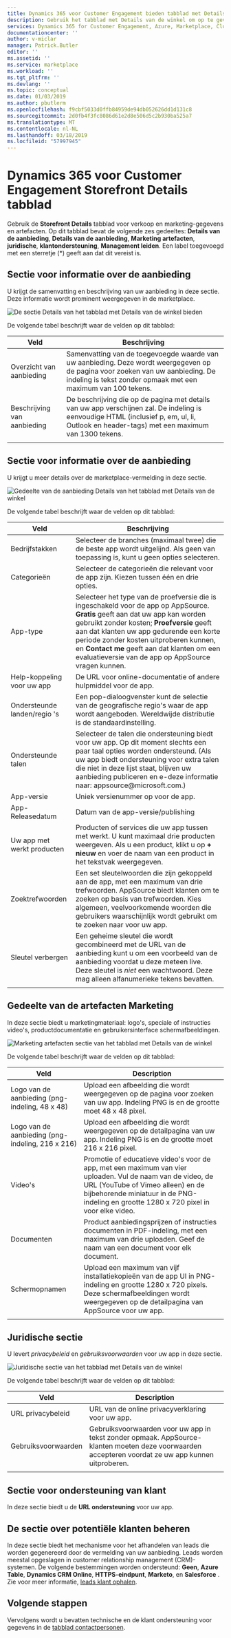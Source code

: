 ```yaml
---
title: Dynamics 365 voor Customer Engagement bieden tabblad met Details van de winkel - Azure Marketplace | Microsoft Docs
description: Gebruik het tabblad met Details van de winkel om op te geven van verkoop en marketing-informatie voor een Dynamics 365 voor Customer Engagement-aanbieding.
services: Dynamics 365 for Customer Engagement, Azure, Marketplace, Cloud Partner Portal, AppSource
documentationcenter: ''
author: v-miclar
manager: Patrick.Butler
editor: ''
ms.assetid: ''
ms.service: marketplace
ms.workload: ''
ms.tgt_pltfrm: ''
ms.devlang: ''
ms.topic: conceptual
ms.date: 01/03/2019
ms.author: pbutlerm
ms.openlocfilehash: f9cbf5033d0ffb84959de94db052626dd1d131c8
ms.sourcegitcommit: 2d0fb4f3fc8086d61e2d8e506d5c2b930ba525a7
ms.translationtype: MT
ms.contentlocale: nl-NL
ms.lasthandoff: 03/18/2019
ms.locfileid: "57997945"
---
```

# <a name="dynamics-365-for-customer-engagement-storefront-details-tab"></a>Dynamics 365 voor Customer Engagement Storefront Details tabblad

Gebruik de **Storefront Details** tabblad voor verkoop en marketing-gegevens en artefacten.  Op dit tabblad bevat de volgende zes gedeeltes: **Details van de aanbieding**, **Details van de aanbieding**, **Marketing artefacten**, **juridische**, **klantondersteuning**,  **Management leiden**.  Een label toegevoegd met een sterretje (*) geeft aan dat dit vereist is.


## <a name="offer-details-section"></a>Sectie voor informatie over de aanbieding

U krijgt de samenvatting en beschrijving van uw aanbieding in deze sectie.  Deze informatie wordt prominent weergegeven in de marketplace.
 
![De sectie Details van het tabblad met Details van de winkel bieden](./media/storefront-tab-offer-details.png)

De volgende tabel beschrijft waar de velden op dit tabblad: 

|    **Veld**          |  **Beschrijving**               |
|  ---------------      |  ---------------               |
|  Overzicht van aanbieding        | Samenvatting van de toegevoegde waarde van uw aanbieding. Deze wordt weergegeven op de pagina voor zoeken van uw aanbieding. De indeling is tekst zonder opmaak met een maximum van 100 tekens. |
|  Beschrijving van aanbieding    | De beschrijving die op de pagina met details van uw app verschijnen zal. De indeling is eenvoudige HTML (inclusief p, em, ul, li, Outlook en header-tags) met een maximum van 1300 tekens.  |
|  |  | 


## <a name="listing-details-section"></a>Sectie voor informatie over de aanbieding

U krijgt u meer details over de marketplace-vermelding in deze sectie.

![Gedeelte van de aanbieding Details van het tabblad met Details van de winkel](./media/storefront-tab-listing-details.png)

De volgende tabel beschrijft waar de velden op dit tabblad: 

|    **Veld**          |  **Beschrijving**               |
|  ---------------      |  ---------------               |
|  Bedrijfstakken           | Selecteer de branches (maximaal twee) die de beste app wordt uitgelijnd. Als geen van toepassing is, kunt u geen opties selecteren.  |
|  Categorieën           | Selecteer de categorieën die relevant voor de app zijn. Kiezen tussen één en drie opties.  |
|  App-type             | Selecteer het type van de proefversie die is ingeschakeld voor de app op AppSource. **Gratis** geeft aan dat uw app kan worden gebruikt zonder kosten; **Proefversie** geeft aan dat klanten uw app gedurende een korte periode zonder kosten uitproberen kunnen, en **Contact me** geeft aan dat klanten om een evaluatieversie van de app op AppSource vragen kunnen.  |
| Help-koppeling voor uw app | De URL voor online-documentatie of andere hulpmiddel voor de app.  |
| Ondersteunde landen/regio 's | Een pop-dialoogvenster kunt de selectie van de geografische regio's waar de app wordt aangeboden.  Wereldwijde distributie is de standaardinstelling. |
| Ondersteunde talen   | Selecteer de talen die ondersteuning biedt voor uw app. Op dit moment slechts een paar taal opties worden ondersteund.  (Als uw app biedt ondersteuning voor extra talen die niet in deze lijst staat, blijven uw aanbieding publiceren en e-deze informatie naar: appsource\@microsoft.com.)  |
| App-versie           | Uniek versienummer op voor de app.    |
| App-Releasedatum      | Datum van de app-versie/publishing |
| Uw app met werkt producten | Producten of services die uw app tussen met werkt. U kunt maximaal drie producten weergeven. Als u een product, klikt u op **+ nieuw** en voer de naam van een product in het tekstvak weergegeven.  |
| Zoektrefwoorden       | Een set sleutelwoorden die zijn gekoppeld aan de app, met een maximum van drie trefwoorden.  AppSource biedt klanten om te zoeken op basis van trefwoorden.  Kies algemeen, veelvoorkomende woorden die gebruikers waarschijnlijk wordt gebruikt om te zoeken naar voor uw app.  |
|  Sleutel verbergen             | Een geheime sleutel die wordt gecombineerd met de URL van de aanbieding kunt u om een voorbeeld van de aanbieding voordat u deze meteen live.  Deze sleutel is *niet* een wachtwoord.  Deze mag alleen alfanumerieke tekens bevatten.  |
|  |  |


## <a name="marketing-artifacts-section"></a>Gedeelte van de artefacten Marketing

In deze sectie biedt u marketingmateriaal: logo's, speciale of instructies video's, productdocumentatie en gebruikersinterface schermafbeeldingen.

![Marketing artefacten sectie van het tabblad met Details van de winkel](./media/storefront-tab-market-artifacts.png)

De volgende tabel beschrijft waar de velden op dit tabblad: 

|      Veld            |    Description                 |
|  ---------------      |  ---------------               |
| Logo van de aanbieding (png-indeling, 48 x 48) | Upload een afbeelding die wordt weergegeven op de pagina voor zoeken van uw app. Indeling PNG is en de grootte moet 48 x 48 pixel. |
| Logo van de aanbieding (png-indeling, 216 x 216) | Upload een afbeelding die wordt weergegeven op de detailpagina van uw app. Indeling PNG is en de grootte moet 216 x 216 pixel. |
| Video's                | Promotie of educatieve video's voor de app, met een maximum van vier uploaden.  Vul de naam van de video, de URL (YouTube of Vimeo alleen) en de bijbehorende miniatuur in de PNG-indeling en grootte 1280 x 720 pixel in voor elke video.  | 
| Documenten             | Product aanbiedingsprijzen of instructies documenten in PDF-indeling, met een maximum van drie uploaden.  Geef de naam van een document voor elk document.  |
| Schermopnamen           | Upload een maximum van vijf installatiekopieën van de app UI in PNG-indeling en grootte 1280 x 720 pixels.  Deze schermafbeeldingen wordt weergegeven op de detailpagina van AppSource voor uw app. |
|  |  |


## <a name="legal-section"></a>Juridische sectie

U levert *privacybeleid* en *gebruiksvoorwaarden* voor uw app in deze sectie.

![Juridische sectie van het tabblad met Details van de winkel](./media/storefront-tab-legal.png)

De volgende tabel beschrijft waar de velden op dit tabblad: 

|      Veld            |    Description                 |
|  ---------------      |  ---------------               |
| URL privacybeleid    | URL van de online privacyverklaring voor uw app.  |
| Gebruiksvoorwaarden          | Gebruiksvoorwaarden voor uw app in tekst zonder opmaak.  AppSource-klanten moeten deze voorwaarden accepteren voordat ze uw app kunnen uitproberen. |
|  |  |


## <a name="customer-support-section"></a>Sectie voor ondersteuning van klant

In deze sectie biedt u de **URL ondersteuning** voor uw app.


## <a name="lead-management-section"></a>De sectie over potentiële klanten beheren

In deze sectie biedt het mechanisme voor het afhandelen van leads die worden gegenereerd door de vermelding van uw aanbieding.  Leads worden meestal opgeslagen in customer relationship management (CRM)-systemen.  De volgende bestemmingen worden ondersteund: **Geen**, **Azure Table**, **Dynamics CRM Online**, **HTTPS-eindpunt**, **Marketo**, en **Salesforce** .  Zie voor meer informatie, [leads klant ophalen](../../cloud-partner-portal-orig/cloud-partner-portal-get-customer-leads.md).


## <a name="next-steps"></a>Volgende stappen

Vervolgens wordt u bevatten technische en de klant ondersteuning voor gegevens in de [tabblad contactpersonen](./cpp-contacts-tab.md). 
